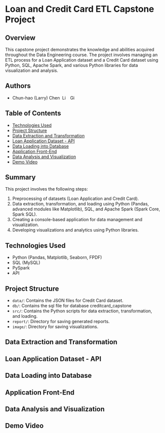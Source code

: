 # Loan and Credit Card ETL Capstone Project

## Overview
This capstone project demonstrates the knowledge and abilities acquired throughout the Data Engineering course. The project involves managing an ETL process for a Loan Application dataset and a Credit Card dataset using Python, SQL, Apache Spark, and various Python libraries for data visualization and analysis.

## Authors
- Chun-hao (Larry) Chen &nbsp;<a href="https://www.linkedin.com/in/larrychencpa/"><img src="https://upload.wikimedia.org/wikipedia/commons/c/ca/LinkedIn_logo_initials.png" alt="LinkedIn" style="height: 1em; width:auto;"/></a> &nbsp; <a href="https://github.com/LarryChenCode"> <img src="https://upload.wikimedia.org/wikipedia/commons/9/91/Octicons-mark-github.svg" alt="GitHub" style="height: 1em; width: auto;"/></a>

## Table of Contents
- [Technologies Used](#technologies-used)
- [Project Structure](#project-structure)
- [Data Extraction and Transformation](#data-extraction-and-transformation)
- [Loan Application Dataset - API](#loan-application-dataset)
- [Data Loading into Database](#data-loading-into-database)
- [Application Front-End](#application-front-end)
- [Data Analysis and Visualization](#data-analysis-and-visualization)
- [Demo Video](#demo-video)


## Summary
This project involves the following steps:
1. Preprocessing of datasets (Loan Application and Credit Card).
2. Data extraction, transformation, and loading using Python (Pandas, advanced modules like Matplotlib), SQL, and Apache Spark (Spark Core, Spark SQL).
3. Creating a console-based application for data management and visualization.
4. Developing visualizations and analytics using Python libraries.

## Technologies Used
- Python (Pandas, Matplotlib, Seaborn, FPDF)
- SQL (MySQL)
- PySpark
- API

## Project Structure
- `data/`: Contains the JSON files for Credit Card dataset.
- `db/`: Contains the sql file for database creditcard_capstone 
- `src/`: Contains the Python scripts for data extraction, transformation, and loading.
- `report/`: Directory for saving generated reports.
- `image/`: Directory for saving visualizations.

## Data Extraction and Transformation

## Loan Application Dataset - API

## Data Loading into Database

## Application Front-End

## Data Analysis and Visualization

## Demo Video
